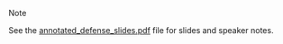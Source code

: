 > [!NOTE]
> See the [annotated_defense_slides.pdf](slides/annotated_defense_slides.pdf) file for slides and speaker notes.
